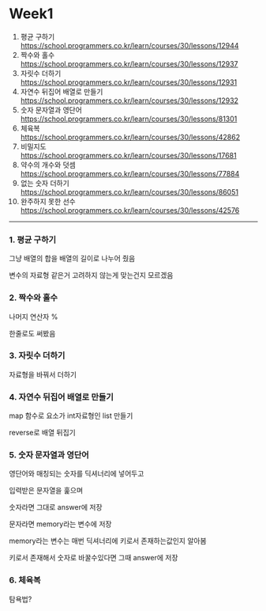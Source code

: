 Week1
=====
1. 평균 구하기
https://school.programmers.co.kr/learn/courses/30/lessons/12944
2. 짝수와 홀수
https://school.programmers.co.kr/learn/courses/30/lessons/12937
3. 자릿수 더하기
https://school.programmers.co.kr/learn/courses/30/lessons/12931
4. 자연수 뒤집어 배열로 만들기
https://school.programmers.co.kr/learn/courses/30/lessons/12932
5. 숫자 문자열과 영단어
https://school.programmers.co.kr/learn/courses/30/lessons/81301
6. 체육복
https://school.programmers.co.kr/learn/courses/30/lessons/42862
7. 비밀지도
https://school.programmers.co.kr/learn/courses/30/lessons/17681
8. 약수의 개수와 덧셈
https://school.programmers.co.kr/learn/courses/30/lessons/77884
9. 없는 숫자 더하기
https://school.programmers.co.kr/learn/courses/30/lessons/86051
10. 완주하지 못한 선수
https://school.programmers.co.kr/learn/courses/30/lessons/42576

***
### 1. 평균 구하기
그냥 배열의 합을 배열의 길이로 나누어 줬음

변수의 자료형 같은거 고려하지 않는게 맞는건지 모르겠음

### 2. 짝수와 홀수
나머지 연산자 %

한줄로도 써봤음

### 3. 자릿수 더하기
자료형을 바꿔서 더하기

### 4. 자연수 뒤집어 배열로 만들기
map 함수로 요소가 int자료형인 list 만들기

reverse로 배열 뒤집기

### 5. 숫자 문자열과 영단어
영단어와 매칭되는 숫자를 딕셔너리에 넣어두고

입력받은 문자열을 훑으며

숫자라면 그대로 answer에 저장

문자라면 memory라는 변수에 저장

memory라는 변수는 매번 딕셔너리에 키로서 존재하는값인지 알아봄

키로서 존재해서 숫자로 바꿀수있다면 그때 answer에 저장

### 6. 체육복
탐욕법?